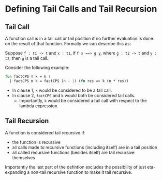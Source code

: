 # Defining Tail Calls and Tail Recursion

## Tail Call

A function call is in a tail call or tail position if no further evaluation is done on the result of that function. Formally we can describe this as:

Suppose `f : t1 -> t` and `x : t1`, if `f x ==> g y`, where `g : t2 -> t` and `y : t2`, then `g` is a tail call.

Consider the following example:
  ```sml
  fun factCPS 0 k = k 1
    | factCPS n k = factCPS (n - 1) (fn res => k (n * res))
  ```
- In clause 1, `k` would be considered to be a tail call.
- In clause 2, `factCPS` and `k` would both be considered tail calls.
  - Importantly, `k` would be considered a tail call with respect to the lambda expression.

## Tail Recursion

A function is considered tail recursive if:
  - the function is recursive
  - all calls made to recursive functions (including itself) are in a tail position
  - all called recursive functions (besides itself) are tail recursive themselves

Importantly the last part of the defintion excludes the possibility of just eta-expanding a non-tail recursive function to make it tail recursive.
